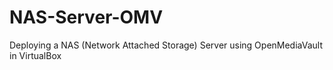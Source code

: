 # NAS-Server-OMV
Deploying a NAS (Network Attached Storage) Server using OpenMediaVault in VirtualBox
